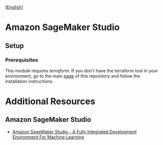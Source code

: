 [[English](README.md)]

# Amazon SageMaker Studio

## Setup
### Prerequisites
This module requires *terraform*. If you don't have the terraform tool in your environment, go to the main [page](https://github.com/Young-ook/terraform-aws-sagemaker) of this repository and follow the installation instructions.

# Additional Resources
## Amazon SageMaker Studio
- [Amazon SageMaker Studio - A Fully Integrated Development Environment For Machine Learning](https://youtu.be/7QSsysGX14w)

